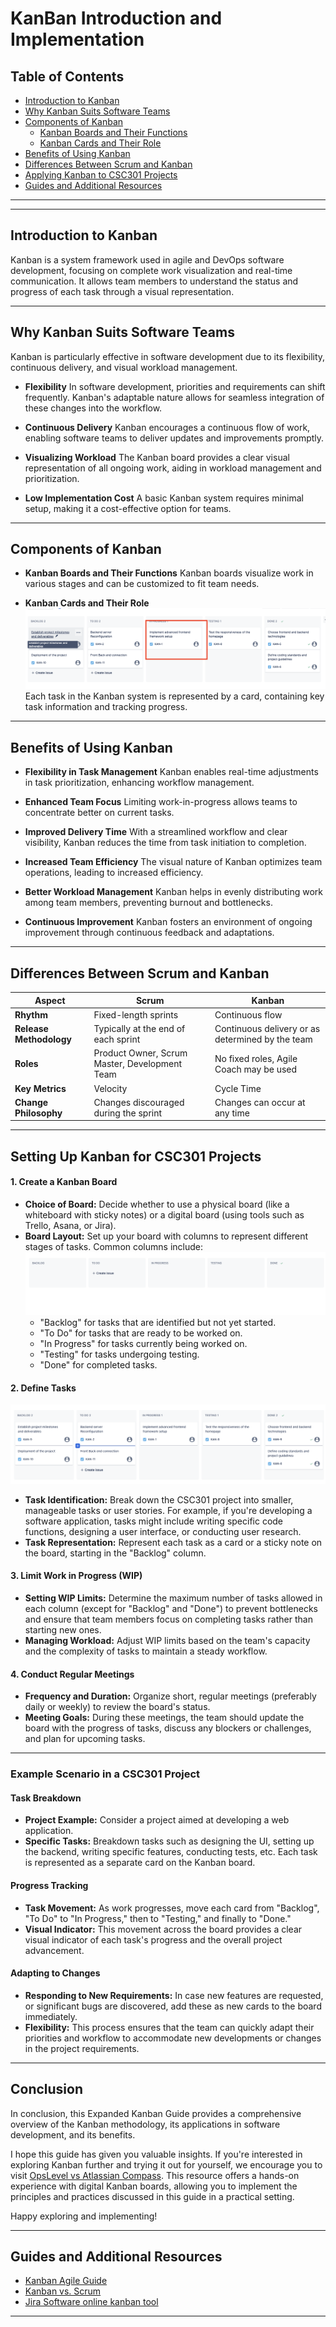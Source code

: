# KanBan Introduction and Implementation
## Table of Contents
- [Introduction to Kanban](#introduction-to-kanban)
- [Why Kanban Suits Software Teams](#why-kanban-suits-software-teams)
- [Components of Kanban](#components-of-kanban)
    - [Kanban Boards and Their Functions](#kanban-boards-and-their-functions)
    - [Kanban Cards and Their Role](#kanban-cards-and-their-role)
- [Benefits of Using Kanban](#benefits-of-using-kanban)
- [Differences Between Scrum and Kanban](#differences-between-scrum-and-kanban)
- [Applying Kanban to CSC301 Projects](#applying-kanban-to-csc301-projects)
- [Guides and Additional Resources](#guides-and-additional-resources)

---
---
## Introduction to Kanban

Kanban is a system framework used in agile and DevOps software development, focusing on complete work visualization and real-time communication. It allows team members to understand the status and progress of each task through a visual representation.

---
## Why Kanban Suits Software Teams

Kanban is particularly effective in software development due to its flexibility, continuous delivery, and visual workload management.

- **Flexibility**
In software development, priorities and requirements can shift frequently. Kanban's adaptable nature allows for seamless integration of these changes into the workflow.

- **Continuous Delivery**
Kanban encourages a continuous flow of work, enabling software teams to deliver updates and improvements promptly.

- **Visualizing Workload**
The Kanban board provides a clear visual representation of all ongoing work, aiding in workload management and prioritization.

- **Low Implementation Cost**
A basic Kanban system requires minimal setup, making it a cost-effective option for teams.
---
## Components of Kanban

- **Kanban Boards and Their Functions**
Kanban boards visualize work in various stages and can be customized to fit team needs.

- **Kanban Cards and Their Role**
   ![Kanban Cards](Kanban3.png)
Each task in the Kanban system is represented by a card, containing key task information and tracking progress.
---
## Benefits of Using Kanban

- **Flexibility in Task Management**
Kanban enables real-time adjustments in task prioritization, enhancing workflow management.

- **Enhanced Team Focus**
Limiting work-in-progress allows teams to concentrate better on current tasks.

- **Improved Delivery Time**
With a streamlined workflow and clear visibility, Kanban reduces the time from task initiation to completion.

- **Increased Team Efficiency**
The visual nature of Kanban optimizes team operations, leading to increased efficiency.

- **Better Workload Management**
Kanban helps in evenly distributing work among team members, preventing burnout and bottlenecks.

- **Continuous Improvement**
Kanban fosters an environment of ongoing improvement through continuous feedback and adaptations.
---
## Differences Between Scrum and Kanban

| Aspect                  | Scrum                                             | Kanban                                            |
|-------------------------|---------------------------------------------------|---------------------------------------------------|
| **Rhythm**              | Fixed-length sprints                              | Continuous flow                                   |
| **Release Methodology** | Typically at the end of each sprint               | Continuous delivery or as determined by the team  |
| **Roles**               | Product Owner, Scrum Master, Development Team     | No fixed roles, Agile Coach may be used           |
| **Key Metrics**         | Velocity                                          | Cycle Time                                        |
| **Change Philosophy**   | Changes discouraged during the sprint             | Changes can occur at any time                     |
---
## Setting Up Kanban for CSC301 Projects

#### 1. Create a Kanban Board
   - **Choice of Board:** Decide whether to use a physical board (like a whiteboard with sticky notes) or a digital board (using tools such as Trello, Asana, or Jira).
   - **Board Layout:** Set up your board with columns to represent different stages of tasks. Common columns include:
   ![Kanban Columns](Kanban1.png)
     - "Backlog" for tasks that are identified but not yet started.
     - "To Do" for tasks that are ready to be worked on.
     - "In Progress" for tasks currently being worked on.
     - "Testing" for tasks undergoing testing.
     - "Done" for completed tasks.

#### 2. Define Tasks
![Kanban Tasks](Kanban2.png)
   - **Task Identification:** Break down the CSC301 project into smaller, manageable tasks or user stories. For example, if you're developing a software application, tasks might include writing specific code functions, designing a user interface, or conducting user research.
   - **Task Representation:** Represent each task as a card or a sticky note on the board, starting in the "Backlog" column.

#### 3. Limit Work in Progress (WIP)
   - **Setting WIP Limits:** Determine the maximum number of tasks allowed in each column (except for "Backlog" and "Done") to prevent bottlenecks and ensure that team members focus on completing tasks rather than starting new ones.
   - **Managing Workload:** Adjust WIP limits based on the team's capacity and the complexity of tasks to maintain a steady workflow.

#### 4. Conduct Regular Meetings
   - **Frequency and Duration:** Organize short, regular meetings (preferably daily or weekly) to review the board's status.
   - **Meeting Goals:** During these meetings, the team should update the board with the progress of tasks, discuss any blockers or challenges, and plan for upcoming tasks.
---
### Example Scenario in a CSC301 Project

#### Task Breakdown
   - **Project Example:** Consider a project aimed at developing a web application.
   - **Specific Tasks:** Breakdown tasks such as designing the UI, setting up the backend, writing specific features, conducting tests, etc. Each task is represented as a separate card on the Kanban board.

#### Progress Tracking
   - **Task Movement:** As work progresses, move each card from "Backlog", "To Do" to "In Progress," then to "Testing," and finally to "Done."
   - **Visual Indicator:** This movement across the board provides a clear visual indicator of each task's progress and the overall project advancement.

#### Adapting to Changes
   - **Responding to New Requirements:** In case new features are requested, or significant bugs are discovered, add these as new cards to the board immediately.
   - **Flexibility:** This process ensures that the team can quickly adapt their priorities and workflow to accommodate new developments or changes in the project requirements.
---
## Conclusion


In conclusion, this Expanded Kanban Guide provides a comprehensive overview of the Kanban methodology, its applications in software development, and its benefits.

I hope this guide has given you valuable insights. If you're interested in exploring Kanban further and trying it out for yourself, we encourage you to visit [OpsLevel vs Atlassian Compass](https://www.opslevel.com/try/opslevel-vs-atlassian-compass?utm_term=atlassian%20software&utm_campaign=G_Search_USA_Comp&utm_source=adwords&utm_medium=ppc&hsa_acc=9194444884&hsa_cam=18658114997&hsa_grp=155384923918&hsa_ad=676928727732&hsa_src=g&hsa_tgt=kwd-305247258217&hsa_kw=atlassian%20software&hsa_mt=p&hsa_net=adwords&hsa_ver=3&gad_source=1&gclid=CjwKCAiAvJarBhA1EiwAGgZl0FRiCisPyQkLV39ABYR2y9hNTkkYTAwij9t6KKZm0NQtwMTBOoIEqRoC5pwQAvD_BwE). This resource offers a hands-on experience with digital Kanban boards, allowing you to implement the principles and practices discussed in this guide in a practical setting.

Happy exploring and implementing!

---

## Guides and Additional Resources
- [Kanban Agile Guide](https://asana.com/resources/what-is-kanban)
- [Kanban vs. Scrum](https://www.coursera.org/articles/kanban-vs-scrum)
- [Jira Software online kanban tool](https://www.opslevel.com/try/opslevel-vs-atlassian-compass?utm_term=atlassian%20software&utm_campaign=G_Search_USA_Comp&utm_source=adwords&utm_medium=ppc&hsa_acc=9194444884&hsa_cam=18658114997&hsa_grp=155384923918&hsa_ad=676928727732&hsa_src=g&hsa_tgt=kwd-305247258217&hsa_kw=atlassian%20software&hsa_mt=p&hsa_net=adwords&hsa_ver=3&gad_source=1&gclid=CjwKCAiAvJarBhA1EiwAGgZl0FRiCisPyQkLV39ABYR2y9hNTkkYTAwij9t6KKZm0NQtwMTBOoIEqRoC5pwQAvD_BwE)


---

